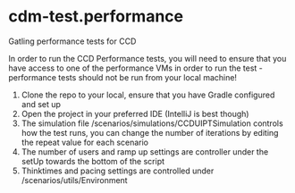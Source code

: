 # cdm-test.performance
Gatling performance tests for CCD

In order to run the CCD Performance tests, you will need to ensure that you have access to one of the performance VMs in order to run the test - performance tests should not be run from your local machine!

1. Clone the repo to your local, ensure that you have Gradle configured and set up
2. Open the project in your preferred IDE (IntelliJ is best though)
3. The simulation file /scenarios/simulations/CCDUIPTSimulation controls how the test runs, you can change the number of iterations by editing the repeat value for each scenario
4. The number of users and ramp up settings are controller under the setUp towards the bottom of the script
5. Thinktimes and pacing settings are controlled under /scenarios/utils/Environment
